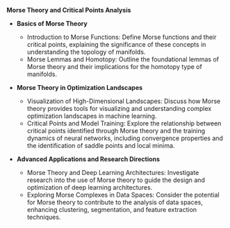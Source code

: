 **Morse Theory and Critical Points Analysis**

- **Basics of Morse Theory**
    
    - Introduction to Morse Functions: Define Morse functions and their critical points, explaining the significance of these concepts in understanding the topology of manifolds.
    - Morse Lemmas and Homotopy: Outline the foundational lemmas of Morse theory and their implications for the homotopy type of manifolds.
- **Morse Theory in Optimization Landscapes**
    
    - Visualization of High-Dimensional Landscapes: Discuss how Morse theory provides tools for visualizing and understanding complex optimization landscapes in machine learning.
    - Critical Points and Model Training: Explore the relationship between critical points identified through Morse theory and the training dynamics of neural networks, including convergence properties and the identification of saddle points and local minima.
- **Advanced Applications and Research Directions**
    
    - Morse Theory and Deep Learning Architectures: Investigate research into the use of Morse theory to guide the design and optimization of deep learning architectures.
    - Exploring Morse Complexes in Data Spaces: Consider the potential for Morse theory to contribute to the analysis of data spaces, enhancing clustering, segmentation, and feature extraction techniques.